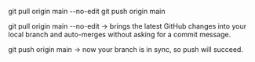 git pull origin main --no-edit
git push origin main


git pull origin main --no-edit → brings the latest GitHub changes into your local branch and auto-merges without asking for a commit message.

git push origin main → now your branch is in sync, so push will succeed.